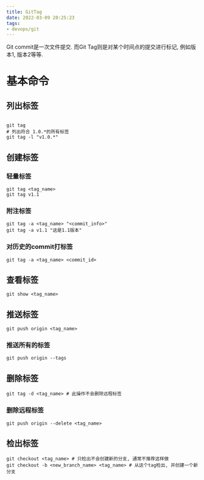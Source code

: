 ```yaml
---
title: GitTag
date: 2022-03-09 20:25:23
tags: 
- devops/git
---
```


Git commit是一次文件提交.
而Git Tag则是对某个时间点的提交进行标记, 例如版本1, 版本2等等.

# 基本命令

## 列出标签
```shell

git tag
# 列出符合 1.0.*的所有标签
git tag -l "v1.0.*"
```

## 创建标签
### 轻量标签

```
git tag <tag_name>
git tag v1.1
```

### 附注标签

```
git tag -a <tag_name> "<commit_info>"
git tag -a v1.1 "这是1.1版本"
```

### 对历史的commit打标签

```
git tag -a <tag_name> <commit_id>
```

## 查看标签

```
git show <tag_name>
```

## 推送标签

```
git push origin <tag_name>
```

### 推送所有的标签

```
git push origin --tags
```

## 删除标签

```
git tag -d <tag_name> # 此操作不会删除远程标签
```

### 删除远程标签

```
git push origin --delete <tag_name> 

```

## 检出标签

```
git checkout <tag_name> # 只检出不会创建新的分支, 通常不推荐这样做
git checkout -b <new_branch_name> <tag_name> # 从这个tag检出, 并创建一个新分支

```


